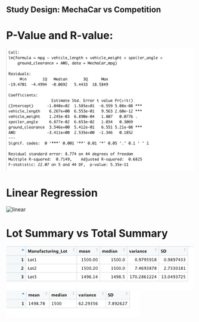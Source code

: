 ## Study Design: MechaCar vs Competition

# P-Value and R-value:
![value](images/D1_p-value_r-squared.png)


# Linear Regression

![linear](images/D1_Perform_linear_regression.png)


#          Lot Summary                vs                       Total Summary

![lot](images/D2_lot_summary.png)               ![total](images/D2_total_summary.png)
